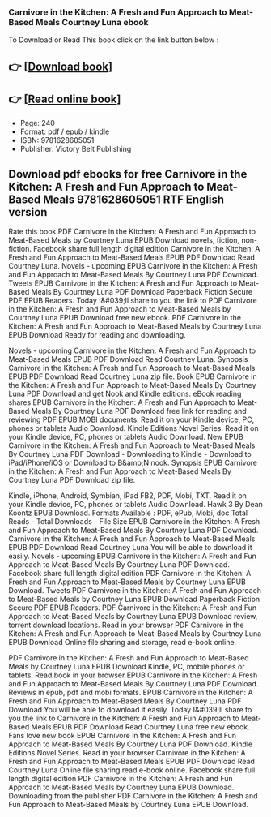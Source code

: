 ### Carnivore in the Kitchen: A Fresh and Fun Approach to Meat-Based Meals Courtney Luna ebook

To Download or Read This book click on the link button below :

## 👉  [**[Download book](http://get-pdfs.com/download.php?group=book&from=github.com&id=715174&lnk=1065 "Download book")**]

## 👉  [**[Read online book](http://get-pdfs.com/download.php?group=book&from=github.com&id=715174&lnk=1065 "Read online book")**]


* Page: 240
* Format: pdf / epub / kindle
* ISBN: 9781628605051
* Publisher: Victory Belt Publishing



## Download pdf ebooks for free Carnivore in the Kitchen: A Fresh and Fun Approach to Meat-Based Meals 9781628605051 RTF English version


Rate this book PDF Carnivore in the Kitchen: A Fresh and Fun Approach to Meat-Based Meals by Courtney Luna EPUB Download novels, fiction, non-fiction. Facebook share full length digital edition Carnivore in the Kitchen: A Fresh and Fun Approach to Meat-Based Meals EPUB PDF Download Read Courtney Luna. Novels - upcoming EPUB Carnivore in the Kitchen: A Fresh and Fun Approach to Meat-Based Meals By Courtney Luna PDF Download. Tweets EPUB Carnivore in the Kitchen: A Fresh and Fun Approach to Meat-Based Meals By Courtney Luna PDF Download Paperback Fiction Secure PDF EPUB Readers. Today I&amp;#039;ll share to you the link to PDF Carnivore in the Kitchen: A Fresh and Fun Approach to Meat-Based Meals by Courtney Luna EPUB Download free new ebook. PDF Carnivore in the Kitchen: A Fresh and Fun Approach to Meat-Based Meals by Courtney Luna EPUB Download Ready for reading and downloading.

Novels - upcoming Carnivore in the Kitchen: A Fresh and Fun Approach to Meat-Based Meals EPUB PDF Download Read Courtney Luna. Synopsis Carnivore in the Kitchen: A Fresh and Fun Approach to Meat-Based Meals EPUB PDF Download Read Courtney Luna zip file. Book EPUB Carnivore in the Kitchen: A Fresh and Fun Approach to Meat-Based Meals By Courtney Luna PDF Download and get Nook and Kindle editions. eBook reading shares EPUB Carnivore in the Kitchen: A Fresh and Fun Approach to Meat-Based Meals By Courtney Luna PDF Download free link for reading and reviewing PDF EPUB MOBI documents. Read it on your Kindle device, PC, phones or tablets Audio Download. Kindle Editions Novel Series. Read it on your Kindle device, PC, phones or tablets Audio Download. New EPUB Carnivore in the Kitchen: A Fresh and Fun Approach to Meat-Based Meals By Courtney Luna PDF Download - Downloading to Kindle - Download to iPad/iPhone/iOS or Download to B&amp;amp;N nook. Synopsis EPUB Carnivore in the Kitchen: A Fresh and Fun Approach to Meat-Based Meals By Courtney Luna PDF Download zip file.

Kindle, iPhone, Android, Symbian, iPad FB2, PDF, Mobi, TXT. Read it on your Kindle device, PC, phones or tablets Audio Download. Hawk 3 By Dean Koontz EPUB Download. Formats Available : PDF, ePub, Mobi, doc Total Reads - Total Downloads - File Size EPUB Carnivore in the Kitchen: A Fresh and Fun Approach to Meat-Based Meals By Courtney Luna PDF Download. Carnivore in the Kitchen: A Fresh and Fun Approach to Meat-Based Meals EPUB PDF Download Read Courtney Luna You will be able to download it easily. Novels - upcoming EPUB Carnivore in the Kitchen: A Fresh and Fun Approach to Meat-Based Meals By Courtney Luna PDF Download. Facebook share full length digital edition PDF Carnivore in the Kitchen: A Fresh and Fun Approach to Meat-Based Meals by Courtney Luna EPUB Download. Tweets PDF Carnivore in the Kitchen: A Fresh and Fun Approach to Meat-Based Meals by Courtney Luna EPUB Download Paperback Fiction Secure PDF EPUB Readers. PDF Carnivore in the Kitchen: A Fresh and Fun Approach to Meat-Based Meals by Courtney Luna EPUB Download review, torrent download locations. Read in your browser PDF Carnivore in the Kitchen: A Fresh and Fun Approach to Meat-Based Meals by Courtney Luna EPUB Download Online file sharing and storage, read e-book online.

PDF Carnivore in the Kitchen: A Fresh and Fun Approach to Meat-Based Meals by Courtney Luna EPUB Download Kindle, PC, mobile phones or tablets. Read book in your browser EPUB Carnivore in the Kitchen: A Fresh and Fun Approach to Meat-Based Meals By Courtney Luna PDF Download. Reviews in epub, pdf and mobi formats. EPUB Carnivore in the Kitchen: A Fresh and Fun Approach to Meat-Based Meals By Courtney Luna PDF Download You will be able to download it easily. Today I&amp;#039;ll share to you the link to Carnivore in the Kitchen: A Fresh and Fun Approach to Meat-Based Meals EPUB PDF Download Read Courtney Luna free new ebook. Fans love new book EPUB Carnivore in the Kitchen: A Fresh and Fun Approach to Meat-Based Meals By Courtney Luna PDF Download. Kindle Editions Novel Series. Read in your browser Carnivore in the Kitchen: A Fresh and Fun Approach to Meat-Based Meals EPUB PDF Download Read Courtney Luna Online file sharing read e-book online. Facebook share full length digital edition PDF Carnivore in the Kitchen: A Fresh and Fun Approach to Meat-Based Meals by Courtney Luna EPUB Download. Downloading from the publisher PDF Carnivore in the Kitchen: A Fresh and Fun Approach to Meat-Based Meals by Courtney Luna EPUB Download.





